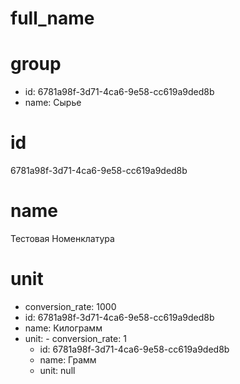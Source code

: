 # full_name
  

# group
  - id:     6781a98f-3d71-4ca6-9e58-cc619a9ded8b
  - name:     Сырье

# id
  6781a98f-3d71-4ca6-9e58-cc619a9ded8b

# name
  Тестовая Номенклатура

# unit
  - conversion_rate:     1000
  - id:     6781a98f-3d71-4ca6-9e58-cc619a9ded8b
  - name:     Килограмм
  - unit:     - conversion_rate:       1
    - id:       6781a98f-3d71-4ca6-9e58-cc619a9ded8b
    - name:       Грамм
    - unit:       null

